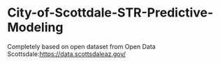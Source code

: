 # City-of-Scottdale-STR-Predictive-Modeling
Completely based on open dataset from Open Data Scottsdale:https://data.scottsdaleaz.gov/

